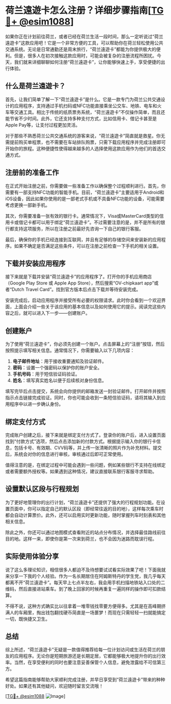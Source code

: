 # 荷兰遠遊卡怎么注册？详细步骤指南[[TG💪+ @esim1088](https://t.me/s/esim1088)]

如果你正在计划前往荷兰，或者已经在荷兰生活一段时间，那么一定听说过“荷兰遠遊卡”这款应用吧！它是一个非常方便的工具，可以帮助你在荷兰轻松使用公共交通系统。无论是日常通勤还是周末旅行，“荷兰遠遊卡”都能为你提供极大的便利。但是，很多人在初次接触这款应用时，可能会被复杂的注册流程所困扰。今天，我们就来详细聊聊如何注册“荷兰遠遊卡”，让你能够快速上手，享受便捷的出行体验。

## 什么是荷兰遠遊卡？

首先，让我们简单了解一下“荷兰遠遊卡”是什么。它是一款专门为荷兰公共交通设计的应用程序，支持通过手机扫码或NFC功能直接乘坐公交车、地铁、电车和火车等交通工具。相比于传统的纸质票务系统，“荷兰遠遊卡”不仅操作简单，而且还能节省不少时间。此外，它还支持多种支付方式，比如信用卡、借记卡甚至是Apple Pay等，让支付过程更加灵活。

对于那些不熟悉荷兰公共交通系统的游客来说，“荷兰遠遊卡”简直就是救星。你无需提前购买单程票，也不需要在车站排队购票，只需下载应用程序并完成注册即可开始你的旅程。这种便捷性使得越来越多的人选择使用这款应用作为他们的首选交通方式。

## 注册前的准备工作

在正式开始注册之前，你需要做一些准备工作以确保整个过程顺利进行。首先，你需要有一部支持NFC功能的智能手机。目前，“荷兰遠遊卡”主要适用于Android和iOS设备，因此如果你使用的是一部老式手机或不具备NFC功能的设备，可能需要考虑更换一部新手机。

其次，你需要准备一张有效的银行卡。通常情况下，Visa或MasterCard类型的信用卡或借记卡都可以用于绑定“荷兰遠遊卡”。不过需要注意的是，并不是所有的银行都支持这项服务，所以在注册之前最好先咨询一下自己的银行客服。

最后，确保你的手机已经连接到互联网，并且有足够的存储空间来安装新的应用程序。如果不确定是否满足这些条件，可以在注册之前检查一下手机的相关设置。

## 下载并安装应用程序

接下来就是下载并安装“荷兰遠遊卡”的应用程序了。打开你的手机应用商店（Google Play Store 或 Apple App Store），然后搜索“OV-chipkaart app”或者“Dutch Travel Card”。找到官方版本后点击下载并等待安装完成。

安装完成后，启动应用程序并接受所有必要的权限请求。此时你会看到一个欢迎界面，上面会介绍一些关于该应用的基本信息以及如何使用它的提示。阅读完这些内容之后，就可以进入下一步——创建账户。

## 创建账户

为了使用“荷兰遠遊卡”，你必须先创建一个账户。点击屏幕上的“注册”按钮，然后按照提示填写相关信息。通常情况下，你需要输入以下几项内容：

1. **电子邮件地址**：用于接收重要通知及验证邮件。
2. **密码**：设置一个强密码以保护你的账户安全。
3. **手机号码**：用于短信验证码验证。
4. **姓名**：填写真实姓名以便于后续核对身份信息。

填写完毕后点击提交，系统会向你提供的邮箱发送一封验证邮件。打开邮件并按照指示点击链接完成验证。同时，你也可能会收到一条短信验证码，请将其输入到应用程序中以进一步确认身份。

## 绑定支付方式

完成账户创建之后，接下来就是绑定支付方式了。登录你的账户后，进入设置页面找到“付款方式”选项，然后点击添加新的付款方式。根据提示输入你的银行卡信息，包括卡号、有效期、CVV码等，并上传一张清晰的照片作为补充材料。提交后，系统会对你的信息进行审核，审核通过后即可正常使用。

值得注意的是，在绑定过程中可能会遇到一些问题，例如某些银行不支持在线绑定或者需要额外授权等。如果遇到这种情况，建议直接联系银行客服寻求帮助。

## 设置默认区段与行程规划

为了更好地管理你的出行计划，“荷兰遠遊卡”还提供了强大的行程规划功能。在设置页面中，你可以指定自己的默认区段（即经常往返的目的地），这样每次乘车时都会自动计算票价。此外，还可以启用实时更新功能，随时掌握列车时刻表和其他相关信息。

除此之外，你还可以通过地图模式查看附近的站点分布情况，并选择最佳路线前往目的地。这样一来，即使你是第一次来到荷兰，也不会因为迷路而耽误行程。

## 实际使用体验分享

说了这么多理论知识，相信很多人都迫不及待想要试试看实际效果了吧！下面我就来分享一下我的个人经验。作为一名长期居住在阿姆斯特丹的学生党，我几乎每天都离不开“荷兰遠遊卡”。每天早上七点半左右，我会用手机扫描地铁站入口处的二维码，然后直接进站乘车。到了晚上回家的时候再重复一遍同样的操作即可扣款结算。

不得不说，这种方式确实比以往拿着一堆零钱找零要方便得多。尤其是在高峰期挤满人的车厢里，掏出钱包翻找硬币简直是一场噩梦！而现在只需轻轻一扫就能搞定一切，既快捷又卫生。

## 总结

综上所述，“荷兰遠遊卡”无疑是一款值得推荐给每一位计划访问或生活在荷兰的朋友的应用程序。无论你是短期旅游还是长期定居，它都能够极大地提升你的出行效率。当然，在享受便利的同时也要注意妥善保管个人信息，避免泄露给不可信第三方。

希望这篇指南能够帮助大家顺利完成注册，并早日享受到“荷兰遠遊卡”带来的种种好处。如果还有其他疑问，欢迎随时留言交流哦！

[[TG💪+ @esim1088](https://t.me/s/esim1088) ![Image](https://i.postimg.cc/4NQfJmqS/Snipaste-2025-05-13-00-14-12.png)]